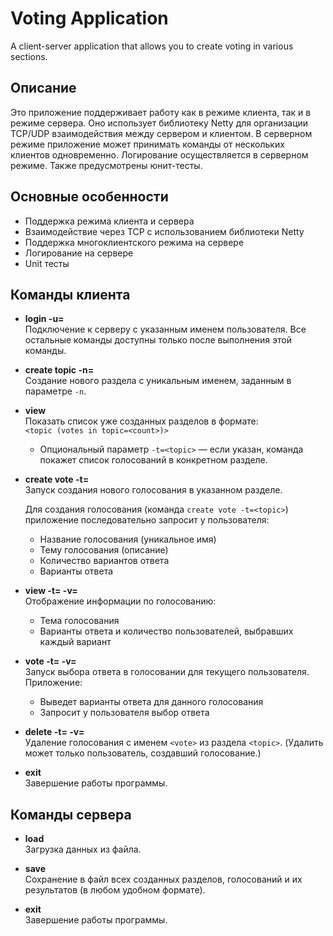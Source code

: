 # Voting Application
A client-server application that allows you to create voting in various sections.

## Описание

Это приложение поддерживает работу как в режиме клиента, так и в режиме сервера. Оно использует библиотеку Netty для организации TCP/UDP взаимодействия между сервером и клиентом. В серверном режиме приложение может принимать команды от нескольких клиентов одновременно. Логирование осуществляется в серверном режиме. Также предусмотрены юнит-тесты.

## Основные особенности

- Поддержка режима клиента и сервера
- Взаимодействие через TCP с использованием библиотеки Netty
- Поддержка многоклиентского режима на сервере
- Логирование на сервере
- Unit тесты

## Команды клиента

- **login -u=<username>**  
  Подключение к серверу с указанным именем пользователя. Все остальные команды доступны только после выполнения этой команды.

- **create topic -n=<topic>**  
  Создание нового раздела с уникальным именем, заданным в параметре `-n`.

- **view**  
  Показать список уже созданных разделов в формате:  
  `<topic (votes in topic=<count>)>`

  - Опциональный параметр `-t=<topic>` — если указан, команда покажет список голосований в конкретном разделе.

- **create vote -t=<topic>**  
  Запуск создания нового голосования в указанном разделе.

  Для создания голосования (команда `create vote -t=<topic>`) приложение последовательно запросит у пользователя:
  - Название голосования (уникальное имя)
  - Тему голосования (описание)
  - Количество вариантов ответа
  - Варианты ответа

- **view -t=<topic> -v=<vote>**  
  Отображение информации по голосованию:  
  - Тема голосования
  - Варианты ответа и количество пользователей, выбравших каждый вариант

- **vote -t=<topic> -v=<vote>**  
  Запуск выбора ответа в голосовании для текущего пользователя. Приложение:
  - Выведет варианты ответа для данного голосования
  - Запросит у пользователя выбор ответа

- **delete -t=<topic> -v=<vote>**  
  Удаление голосования с именем `<vote>` из раздела `<topic>`. (Удалить может только пользователь, создавший голосование.)

- **exit**  
  Завершение работы программы.

## Команды сервера

- **load <filename>**  
  Загрузка данных из файла.

- **save <filename>**  
  Сохранение в файл всех созданных разделов, голосований и их результатов (в любом удобном формате).

- **exit**  
  Завершение работы программы.
